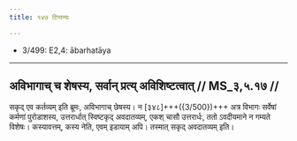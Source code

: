 ```yaml
---
title: १४७ टिप्पन्यः

---
```

- 3/499: E2,4: ābarhatāya

____________________________________________


## अविभागाच् च शेषस्य, सर्वान् प्रत्य् अविशिष्टत्वात् // MS_३,५.१७ //

सकृद् एव कर्तव्यम् इति ब्रूमः, अविभागाच् छेषस्य। न [३४८]+++({3/500})+++ अत्र विभागः सर्वेषां कर्मणां पुरोडाशस्य, उत्तरार्धात् स्विष्टकृद् अवदातव्यम्, एकश् चासौ उत्तरार्धः, ततो ऽवदीयमाने न गम्यते विशेषः। कस्यावत्तम्, कस्य नेति, एवम् इडायाम् अपि। तस्मात् सकृद् अवदातव्यम् इति।
